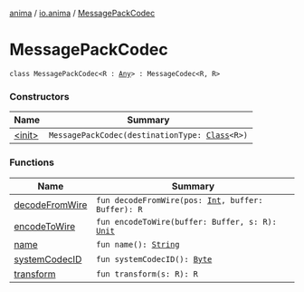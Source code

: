 [anima](../../index.md) / [io.anima](../index.md) / [MessagePackCodec](./index.md)

# MessagePackCodec

`class MessagePackCodec<R : `[`Any`](https://kotlinlang.org/api/latest/jvm/stdlib/kotlin/-any/index.html)`> : MessageCodec<R, R>`

### Constructors

| Name | Summary |
|---|---|
| [&lt;init&gt;](-init-.md) | `MessagePackCodec(destinationType: `[`Class`](https://docs.oracle.com/javase/6/docs/api/java/lang/Class.html)`<R>)` |

### Functions

| Name | Summary |
|---|---|
| [decodeFromWire](decode-from-wire.md) | `fun decodeFromWire(pos: `[`Int`](https://kotlinlang.org/api/latest/jvm/stdlib/kotlin/-int/index.html)`, buffer: Buffer): R` |
| [encodeToWire](encode-to-wire.md) | `fun encodeToWire(buffer: Buffer, s: R): `[`Unit`](https://kotlinlang.org/api/latest/jvm/stdlib/kotlin/-unit/index.html) |
| [name](name.md) | `fun name(): `[`String`](https://kotlinlang.org/api/latest/jvm/stdlib/kotlin/-string/index.html) |
| [systemCodecID](system-codec-i-d.md) | `fun systemCodecID(): `[`Byte`](https://kotlinlang.org/api/latest/jvm/stdlib/kotlin/-byte/index.html) |
| [transform](transform.md) | `fun transform(s: R): R` |
